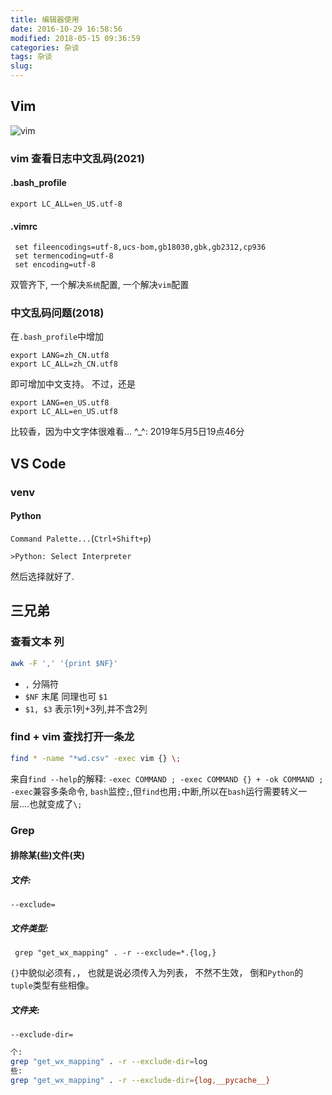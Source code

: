 ```yaml
---
title: 编辑器使用
date: 2016-10-29 16:58:56
modified: 2018-05-15 09:36:59
categories: 杂谈
tags: 杂谈
slug: 
---
```


## Vim
![vim](https://tse4-mm.cn.bing.net/th/id/OIP.RsJpt9plNxxlrxA9yV-OVwHaHa?pid=ImgDet&rs=1)
### vim 查看日志中文乱码(2021)

#### .bash_profile
```
export LC_ALL=en_US.utf-8
```
#### .vimrc
```
 set fileencodings=utf-8,ucs-bom,gb18030,gbk,gb2312,cp936
 set termencoding=utf-8
 set encoding=utf-8
```
双管齐下, 一个解决`系统`配置, 一个解决`vim`配置
### 中文乱码问题(2018)
在`.bash_profile`中增加
```
export LANG=zh_CN.utf8
export LC_ALL=zh_CN.utf8
```
即可增加中文支持。   不过，还是
```
export LANG=en_US.utf8
export LC_ALL=en_US.utf8
```
比较香，因为中文字体很难看…
^_^: 
    2019年5月5日19点46分

## VS Code
### venv
#### Python
`Command Palette...`(`Ctrl+Shift+p`)
```
>Python: Select Interpreter
```

然后选择就好了.

## 三兄弟
### 查看文本 列
```bash
awk -F ',' '{print $NF}'
```
- `,` 分隔符
- `$NF` 末尾 同理也可 `$1`
- `$1, $3` 表示1列+3列,并不含2列

### find + vim 查找打开一条龙
```bash
find * -name "*wd.csv" -exec vim {} \;
```
来自`find --help`的解释: `-exec COMMAND ; -exec COMMAND {} + -ok COMMAND ;`
`-exec`兼容多条命令, `bash`监控`;`,但`find`也用`;`中断,所以在`bash`运行需要转义一层....也就变成了`\;`

### Grep
#### 排除某(些)文件(夹)
##### 文件:
`--exclude=`
##### 文件类型:
```
 grep "get_wx_mapping" . -r --exclude=*.{log,}
```
`{}`中貌似必须有`,`， 也就是说必须传入为列表， 不然不生效， 倒和`Python`的`tuple`类型有些相像。
##### 文件夹:
`--exclude-dir=`

```bash
个:
grep "get_wx_mapping" . -r --exclude-dir=log
些:
grep "get_wx_mapping" . -r --exclude-dir={log,__pycache__}
```